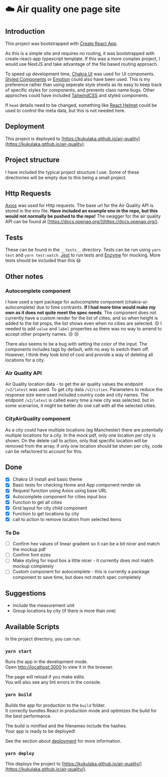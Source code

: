 # :cloud: Air quality one page site

## Introduction

This project was bootstrapped with [Create React App](https://github.com/facebook/create-react-app).

As this is a simple site and requires no routing, it was bootstrapped with create-react-app typescript template. If this was a more complex project, I would use NextJS and take advantage of the file based routing approach.

To speed up development time, [Chakra UI](https://chakra-ui.com) was used for UI components. [Styled Components](https://styled-components.com/docs/basics) or [Emotion](https://emotion.sh/docs/introduction) could also have been used. This is my preference rather than using seperate style sheets as its easy to keep track of specific styles for components, and prevents class name bugs. Other approches could have included [TailwindCSS](https://tailwindcss.com/docs/installation) and styled components.

If `head` details need to be changed, something like [React Helmet](https://github.com/nfl/react-helmet) could be used to control the meta data, but this is not needed here.

## Deployment

This project is deployed to [https://kukulaka.github.io/air-quality](https://kukulaka.github.io/air-quality).

## Project structure

I have included the typical project structure I use. Some of these directrories will be empty due to this being a small project.

## Http Requests

[Axios](https://www.npmjs.com/package/axios) was used for Http requests. The base url for the Air Quality API is stored in the env file. **Have included an example env in the repo, but this would not normally be pushed to the repo!** The swagger for the air quality API can be found at [https://docs.openaq.org/](https://docs.openaq.org/).

## Tests

These can be found in the `__tests__` directory. Tests can be run using `yarn test` and `yarn test:watch`. [Jest](https://jestjs.io/) to run tests and [Enzyme](https://enzymejs.github.io/enzyme/) for mocking. More tests should be included than this :smiley:

## Other notes

### Autocomplete component

I have used a npm package for autocomplete component (chakra-ui-autocomplete) due to time contraints. **If I had more time would make my own as it does not quite meet the spec needs**. The component does not currently have a custom render for the list of cities, and so when height is added to the list props, the list shows even when no cities are selected. :unamused:
I needed to add `value` and `label` properties as there was no way to amend to accept other property names. :unamused: :unamused:

There also seems to be a bug with setting the color of the input. The components includes tags by default, with no way to switch them off. However, I think they look kind of cool and provide a way of deleting all locations for a city.

### Air Quality API

Air Quality location data - to get the air quality values the endpoint `/v2/latest` was used. To get city data `/v2/cities`. Parameters to reduce the response size were used included country code and city names. The endpoint `/v2/latest` is called every time a new city was selected. but in some scenarios, it might be better do one call with all the selected cities.

### CityAirQuality component

As a city could have multiple locations (eg Manchester) there are potentially multiple locations for a city. In the mock pdf, only one location per city is shown.
On the delete call to action, only that specific location will be removed from the array. if only one location should be shown per city, code can be refactored to account for this.

## Done

- [x] Chakra UI install and basic theme
- [x] Basic tests for checking Home and App component render ok
- [x] Request function using Axios using base URL
- [x] Autocomplete component for cities input box
- [x] Function to get all cities
- [x] Grid layout for city child component
- [x] Function to get locations by city
- [x] call to action to remove location from selected items

### To Do

- [ ] Confirm hex values of linear gradient so it can be a bit nicer and match the mockup pdf
- [ ] Confirm font sizes
- [ ] Make styling for input box a little nicer - it currently does mot match mockup completely
- [ ] Custom component for autocomplete - this is currently a package component to save time, but does not match spec completely

## Suggestions

- Include the measurement unit
- Group locations by city (if there is more than one)

## Available Scripts

In the project directory, you can run:

### `yarn start`

Runs the app in the development mode.\
Open [http://localhost:3000](http://localhost:3000) to view it in the browser.

The page will reload if you make edits.\
You will also see any lint errors in the console.

### `yarn build`

Builds the app for production to the `build` folder.\
It correctly bundles React in production mode and optimizes the build for the best performance.

The build is minified and the filenames include the hashes.\
Your app is ready to be deployed!

See the section about [deployment](https://facebook.github.io/create-react-app/docs/deployment) for more information.

### `yarn deploy`

This deploys the project to [https://kukulaka.github.io/air-quality/](https://kukulaka.github.io/air-quality/).
